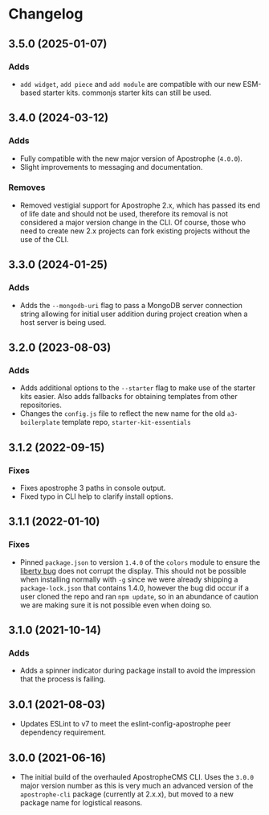 # Changelog

## 3.5.0 (2025-01-07)

### Adds

- `add widget`, `add piece` and `add module` are compatible with our new ESM-based starter kits. commonjs starter kits can still be used.

## 3.4.0 (2024-03-12)

### Adds

- Fully compatible with the new major version of Apostrophe (`4.0.0`).
- Slight improvements to messaging and documentation.

### Removes

- Removed vestigial support for Apostrophe 2.x, which has passed its end of life date and should not be used,
therefore its removal is not considered a major version change in the CLI. Of course, those who
need to create new 2.x projects can fork existing projects without the use of the CLI.

## 3.3.0 (2024-01-25)

### Adds

- Adds the `--mongodb-uri` flag to pass a MongoDB server connection string allowing for initial user addition during project creation when a host server is being used.

## 3.2.0 (2023-08-03)

### Adds

- Adds additional options to the `--starter` flag to make use of the starter kits easier. Also adds fallbacks for obtaining templates from other repositories.
- Changes the `config.js` file to reflect the new name for the old `a3-boilerplate` template repo, `starter-kit-essentials`

## 3.1.2 (2022-09-15)

### Fixes 

- Fixes apostrophe 3 paths in console output.
- Fixed typo in CLI help to clarify install options.

## 3.1.1 (2022-01-10)

### Fixes

- Pinned `package.json` to version `1.4.0` of the `colors` module to ensure the [liberty bug](https://github.com/Marak/colors.js/issues/285) does not corrupt the display. This should not be possible when installing normally with `-g` since we were already shipping a `package-lock.json` that contains 1.4.0, however the bug did occur if a user cloned the repo and ran `npm update`, so in an abundance of caution we are making sure it is not possible even when doing so.

## 3.1.0 (2021-10-14)

### Adds

- Adds a spinner indicator during package install to avoid the impression that the process is failing.

## 3.0.1 (2021-08-03)

- Updates ESLint to v7 to meet the eslint-config-apostrophe peer dependency requirement.

## 3.0.0 (2021-06-16)

- The initial build of the overhauled ApostropheCMS CLI. Uses the `3.0.0` major version number as this is very much an advanced version of the `apostrophe-cli` package (currently at 2.x.x), but moved to a new package name for logistical reasons.
